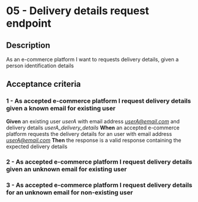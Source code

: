 # 05 - Delivery details request endpoint

## Description
As an e-commerce platform I want to requests delivery details, given a person identification details

## Acceptance criteria

### 1 - As accepted e-commerce platform I request delivery details given a known email for existing user

**Given** an existing user *userA* with email address *userA@email.com* and delivery details *userA_delivery_details*
**When** an accepted e-commerce platform requests the delivery details for an user with email address *userA@email.com*
**Then** the response is a valid response containing the expected delivery details


### 2 - As accepted e-commerce platform I request delivery details given an unknown email for existing user

### 3 - As accepted e-commerce platform I request delivery details for an unknown email for non-existing user


